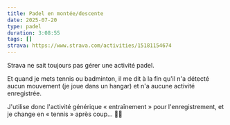 ```yaml
---
title: Padel en montée/descente
date: 2025-07-20
type: padel
duration: 3:08:55
tags: []
strava: https://www.strava.com/activities/15181154674
---
```


Strava ne sait toujours pas gérer une activité padel.

Et quand je mets tennis ou badminton, il me dit à la fin qu'il n'a détecté aucun mouvement (je joue dans un hangar) et n'a aucune activité enregistrée.

J'utilise donc l'activité générique « entraînement » pour l'enregistrement, et je change en « tennis » après coup… 🤷‍♂️
